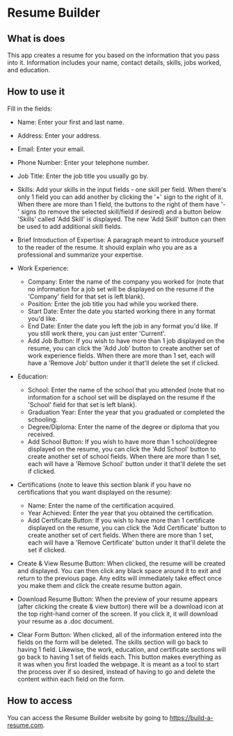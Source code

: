 # Resume Builder

## What is does

This app creates a resume for you based on the information that you pass into it. Information includes your name, contact details, skills, jobs worked, and education.

## How to use it

Fill in the fields:

* Name: Enter your first and last name.
* Address: Enter your address.
* Email: Enter your email.
* Phone Number: Enter your telephone number.
* Job Title: Enter the job title you usually go by.
* Skills: Add your skills in the input fields - one skill per field. When there's only 1 field you can add another by clicking the '+' sign to the right of it. When there are more than 1 field, the buttons to the right of them have '-' signs (to remove the selected skill/field if desired) and a button below 'Skills' called 'Add Skill' is displayed. The new 'Add Skill' button can then be used to add additional skill fields.
* Brief Introduction of Expertise: A paragraph meant to introduce yourself to the reader of the resume. It should explain who you are as a professional and summarize your expertise.
* Work Experience:
  * Company: Enter the name of the company you worked for (note that no information for a job set will be displayed on the resume if the 'Company' field for that set is left blank). 
  * Position: Enter the job title you had while you worked there.
  * Start Date: Enter the date you started working there in any format you'd like.
  * End Date: Enter the date you left the job in any format you'd like. If you still work there, you can just enter 'Current'.
  * Add Job Button: If you wish to have more than 1 job displayed on the resume, you can click the 'Add Job' button to create another set of work experience fields. When there are more than 1 set, each will have a 'Remove Job' button under it that'll delete the set if clicked.

* Education:
  * School: Enter the name of the school that you attended (note that no information for a school set will be displayed on the resume if the 'School' field for that set is left blank).
  * Graduation Year: Enter the year that you graduated or completed the schooling.
  * Degree/Diploma: Enter the name of the degree or diploma that you received.
  * Add School Button: If you wish to have more than 1 school/degree displayed on the resume, you can click the 'Add School' button to create another set of school fields. When there are more than 1 set, each will have a 'Remove School' button under it that'll delete the set if clicked.

* Certifications (note to leave this section blank if you have no certifications that you want displayed on the resume):
  * Name: Enter the name of the certification acquired.
  * Year Achieved: Enter the year that you obtained the certification.
  * Add Certificate Button: If you wish to have more than 1 certificate displayed on the resume, you can click the 'Add Certificate' button to create another set of cert fields. When there are more than 1 set, each will have a 'Remove Certificate' button under it that'll delete the set if clicked.

* Create & View Resume Button: When clicked, the resume will be created and displayed. You can then click any black space around it to exit and return to the previous page. Any edits will immediately take effect once you make them and click the create resume button again.
* Download Resume Button: When the preview of your resume appears (after clicking the create & view button) there will be a download icon at the top right-hand corner of the screen. If you click it, it will download your resume as a .doc document.
* Clear Form Button: When clicked, all of the information entered into the fields on the form will be deleted. The skills section will go back to having 1 field. Likewise, the work, education, and certificate sections will go back to having 1 set of fields each. This button makes everything as it was when you first loaded the webpage. It is meant as a tool to start the process over if so desired, instead of having to go and delete the content within each field on the form.



## How to access

You can access the Resume Builder website by going to https://build-a-resume.com.